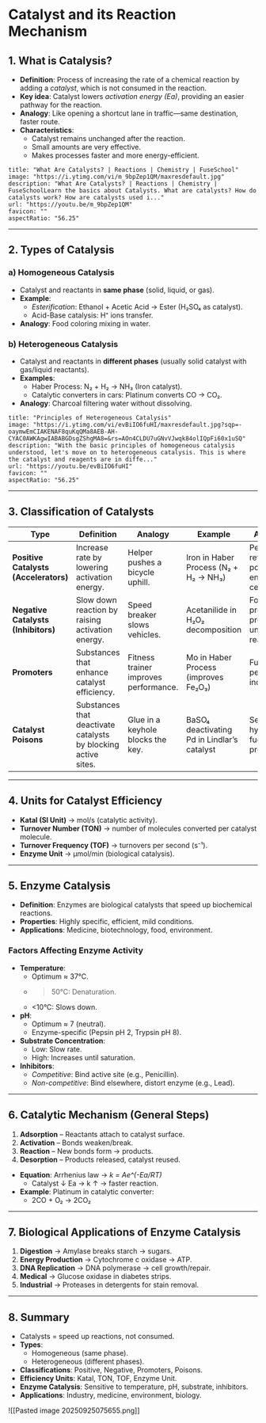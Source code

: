 # Catalyst and its Reaction Mechanism

## 1. What is Catalysis?

- **Definition**: Process of increasing the rate of a chemical reaction by adding a _catalyst_, which is not consumed in the reaction.
- **Key idea**: Catalyst lowers _activation energy (Ea)_, providing an easier pathway for the reaction.
- **Analogy**: Like opening a shortcut lane in traffic—same destination, faster route.
- **Characteristics**:
    - Catalyst remains unchanged after the reaction.
    - Small amounts are very effective.
    - Makes processes faster and more energy-efficient.
```embed
title: "What Are Catalysts? | Reactions | Chemistry | FuseSchool"
image: "https://i.ytimg.com/vi/m_9bpZep1QM/maxresdefault.jpg"
description: "What Are Catalysts? | Reactions | Chemistry | FuseSchoolLearn the basics about Catalysts. What are catalysts? How do catalysts work? How are catalysts used i..."
url: "https://youtu.be/m_9bpZep1QM"
favicon: ""
aspectRatio: "56.25"
```

---

## 2. Types of Catalysis

### a) Homogeneous Catalysis

- Catalyst and reactants in **same phase** (solid, liquid, or gas).
- **Example**:
    - _Esterification_: Ethanol + Acetic Acid → Ester (H₂SO₄ as catalyst).
    - Acid-Base catalysis: H⁺ ions transfer.
- **Analogy**: Food coloring mixing in water.

### b) Heterogeneous Catalysis

- Catalyst and reactants in **different phases** (usually solid catalyst with gas/liquid reactants).
- **Examples**:
    - Haber Process: N₂ + H₂ → NH₃ (Iron catalyst).
    - Catalytic converters in cars: Platinum converts CO → CO₂.
- **Analogy**: Charcoal filtering water without dissolving.
```embed
title: "Principles of Heterogeneous Catalysis"
image: "https://i.ytimg.com/vi/evBiIO6fuHI/maxresdefault.jpg?sqp=-oaymwEmCIAKENAF8quKqQMa8AEB-AH-CYAC0AWKAgwIABABGDsgZShgMA8=&rs=AOn4CLDU7uGNvVJwqk84olIQpFi60x1uSQ"
description: "With the basic principles of homogeneous catalysis understood, let's move on to heterogeneous catalysis. This is where the catalyst and reagents are in diffe..."
url: "https://youtu.be/evBiIO6fuHI"
favicon: ""
aspectRatio: "56.25"
```

---

## 3. Classification of Catalysts

| Type                                  | Definition                                                     | Analogy                               | Example                                     | Applications                                         |
| ------------------------------------- | -------------------------------------------------------------- | ------------------------------------- | ------------------------------------------- | ---------------------------------------------------- |
| **Positive Catalysts (Accelerators)** | Increase rate by lowering activation energy.                   | Helper pushes a bicycle uphill.       | Iron in Haber Process (N₂ + H₂ → NH₃)       | Petroleum refining, polymerization, enzymes in cells |
| **Negative Catalysts (Inhibitors)**   | Slow down reaction by raising activation energy.               | Speed breaker slows vehicles.         | Acetanilide in H₂O₂ decomposition           | Food preservation, prevent unwanted reactions        |
| **Promoters**                         | Substances that enhance catalyst efficiency.                   | Fitness trainer improves performance. | Mo in Haber Process (improves Fe₂O₃)        | Fuel cells, petrochemical industry                   |
| **Catalyst Poisons**                  | Substances that deactivate catalysts by blocking active sites. | Glue in a keyhole blocks the key.     | BaSO₄ deactivating Pd in Lindlar’s catalyst | Selective hydrogenation, fuel processing             |

---

## 4. Units for Catalyst Efficiency

- **Katal (SI Unit)** → mol/s (catalytic activity).
- **Turnover Number (TON)** → number of molecules converted per catalyst molecule.
- **Turnover Frequency (TOF)** → turnovers per second (s⁻¹).
- **Enzyme Unit** → µmol/min (biological catalysis).

---

## 5. Enzyme Catalysis

- **Definition**: Enzymes are biological catalysts that speed up biochemical reactions.
- **Properties**: Highly specific, efficient, mild conditions.
- **Applications**: Medicine, biotechnology, food, environment.

### Factors Affecting Enzyme Activity

- **Temperature**:
    - Optimum ≈ 37°C.
    - > 50°C: Denaturation.
    - <10°C: Slows down.
- **pH**:
    - Optimum ≈ 7 (neutral).
    - Enzyme-specific (Pepsin pH 2, Trypsin pH 8).
- **Substrate Concentration**:
    - Low: Slow rate.
    - High: Increases until saturation.
- **Inhibitors**:
    - _Competitive_: Bind active site (e.g., Penicillin).
    - _Non-competitive_: Bind elsewhere, distort enzyme (e.g., Lead).

---

## 6. Catalytic Mechanism (General Steps)

1. **Adsorption** – Reactants attach to catalyst surface.
2. **Activation** – Bonds weaken/break.
3. **Reaction** – New bonds form → products.
4. **Desorption** – Products released, catalyst reused.

- **Equation**: Arrhenius law → _k = Ae^(-Ea/RT)_
    - Catalyst ↓ Ea → k ↑ → faster reaction.
- **Example**: Platinum in catalytic converter:
    - 2CO + O₂ → 2CO₂

---

## 7. Biological Applications of Enzyme Catalysis

1. **Digestion** → Amylase breaks starch → sugars.
2. **Energy Production** → Cytochrome c oxidase → ATP.
3. **DNA Replication** → DNA polymerase → cell growth/repair.
4. **Medical** → Glucose oxidase in diabetes strips.
5. **Industrial** → Proteases in detergents for stain removal.

---

## 8. Summary

- Catalysts = speed up reactions, not consumed.
- **Types**:
    - Homogeneous (same phase).
    - Heterogeneous (different phases).
- **Classifications**: Positive, Negative, Promoters, Poisons.
- **Efficiency Units**: Katal, TON, TOF, Enzyme Unit.
- **Enzyme Catalysis**: Sensitive to temperature, pH, substrate, inhibitors.
- **Applications**: Industry, medicine, environment, biology.

![[Pasted image 20250925075655.png]]